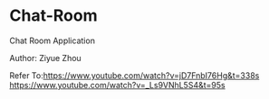 # Chat-Room
Chat Room Application

Author: Ziyue Zhou

Refer To:https://www.youtube.com/watch?v=jD7FnbI76Hg&t=338s
         https://www.youtube.com/watch?v=_Ls9VNhL5S4&t=95s 
